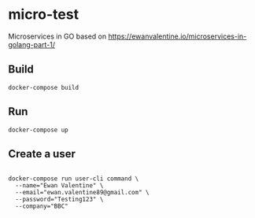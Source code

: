 # micro-test

Microservices in GO based on <https://ewanvalentine.io/microservices-in-golang-part-1/>

## Build

```docker-compose build```

## Run

```docker-compose up```

## Create a user

```docker

docker-compose run user-cli command \
  --name="Ewan Valentine" \
  --email="ewan.valentine89@gmail.com" \
  --password="Testing123" \
  --company="BBC"

```